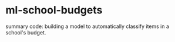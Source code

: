 # ml-school-budgets
summary code: building a model to automatically classify items in a school's budget.
